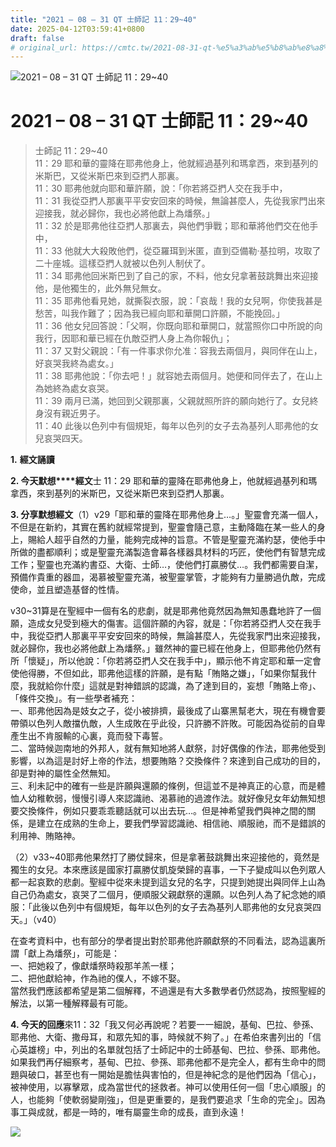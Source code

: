 ```yaml
---
title: "2021 – 08 – 31 QT 士師記 11：29~40"
date: 2025-04-12T03:59:41+0800
draft: false
# original_url: https://cmtc.tw/2021-08-31-qt-%e5%a3%ab%e5%b8%ab%e8%a8%98-11%ef%bc%9a2940
---
```


![2021 – 08 – 31 QT 士師記 11：29\~40](/images/qt.jpg   "2021 – 08 – 31 QT 士師記 11：29\~40")

# 2021 – 08 – 31 QT 士師記 11：29\~40

> 士師記 11：29\~40  
> 11：29 耶和華的靈降在耶弗他身上，他就經過基列和瑪拿西，來到基列的米斯巴，又從米斯巴來到亞捫人那裏。  
> 11：30 耶弗他就向耶和華許願，說：「你若將亞捫人交在我手中，  
> 11：31 我從亞捫人那裏平平安安回來的時候，無論甚麼人，先從我家門出來迎接我，就必歸你，我也必將他獻上為燔祭。」  
> 11：32 於是耶弗他往亞捫人那裏去，與他們爭戰；耶和華將他們交在他手中，  
> 11：33 他就大大殺敗他們，從亞羅珥到米匿，直到亞備勒‧基拉明，攻取了二十座城。這樣亞捫人就被以色列人制伏了。  
> 11：34 耶弗他回米斯巴到了自己的家，不料，他女兒拿著鼓跳舞出來迎接他，是他獨生的，此外無兒無女。  
> 11：35 耶弗他看見她，就撕裂衣服，說：「哀哉！我的女兒啊，你使我甚是愁苦，叫我作難了；因為我已經向耶和華開口許願，不能挽回。」  
> 11：36 他女兒回答說：「父啊，你既向耶和華開口，就當照你口中所說的向我行，因耶和華已經在仇敵亞捫人身上為你報仇」；  
> 11：37 又對父親說：「有一件事求你允准：容我去兩個月，與同伴在山上，好哀哭我終為處女。」  
> 11：38 耶弗他說：「你去吧！」就容她去兩個月。她便和同伴去了，在山上為她終為處女哀哭。  
> 11：39 兩月已滿，她回到父親那裏，父親就照所許的願向她行了。女兒終身沒有親近男子。  
> 11：40 此後以色列中有個規矩，每年以色列的女子去為基列人耶弗他的女兒哀哭四天。

**1.** **經文誦讀**

**2. 今天默想****經文**士 11：29 耶和華的靈降在耶弗他身上，他就經過基列和瑪拿西，來到基列的米斯巴，又從米斯巴來到亞捫人那裏。

**3. 分享默想經文**（1）v29「耶和華的靈降在耶弗他身上…。」聖靈會充滿一個人，不但是在新約，其實在舊約就經常提到，聖靈會隨己意，主動降臨在某一些人的身上，賜給人超乎自然的力量，能夠完成神的旨意。不管是聖靈充滿約瑟，使他手中所做的盡都順利；或是聖靈充滿製造會幕各樣器具材料的巧匠，使他們有智慧完成工作；聖靈也充滿約書亞、大衛、士師…，使他們打贏勝仗…。我們都需要自潔，預備作貴重的器皿，渴慕被聖靈充滿，被聖靈掌管，才能夠有力量勝過仇敵，完成使命，並且塑造基督的性情。

v30\~31算是在聖經中一個有名的悲劇，就是耶弗他竟然因為無知愚蠢地許了一個願，造成女兒受到極大的傷害。這個許願的內容，就是：「你若將亞捫人交在我手中，我從亞捫人那裏平平安安回來的時候，無論甚麼人，先從我家門出來迎接我，就必歸你，我也必將他獻上為燔祭。」雖然神的靈已經在他身上，但耶弗他仍然有所「懷疑」，所以他說：「你若將亞捫人交在我手中」，顯示他不肯定耶和華一定會使他得勝，不但如此，耶弗他這樣的許願，是有點「賄賂之嫌」，「如果你幫我什麼，我就給你什麼」這就是對神錯誤的認識，為了達到目的，妄想「賄賂上帝」、「條件交換」。有一些學者補充：  
一、耶弗他因為是妓女之子，從小被排擠，最後成了山寨黑幫老大，現在有機會要帶領以色列人敵擋仇敵，人生成敗在乎此役，只許勝不許敗。可能因為從前的自卑產生出不肯服輸的心裏，竟而發下毒誓。  
二、當時候迦南地的外邦人，就有無知地將人獻祭，討好偶像的作法，耶弗他受到影響，以為這是討好上帝的作法，想要賄賂？交換條件？來達到自己成功的目的，卻是對神的屬性全然無知。  
三、利未記中的確有一些是許願與還願的條例，但這並不是神真正的心意，而是體恤人幼稚軟弱，慢慢引導人來認識祂、渴慕祂的過渡作法。就好像兒女年幼無知想要交換條件，例如只要乖乖聽話就可以出去玩…。但是神希望我們與神之間的關係，是建立在成熟的生命上，要我們學習認識祂、相信祂、順服祂，而不是錯誤的利用神、賄賂神。

（2）v33\~40耶弗他果然打了勝仗歸來，但是拿著鼓跳舞出來迎接他的，竟然是獨生的女兒。本來應該是國家打贏勝仗凱旋榮歸的喜事，一下子變成叫以色列眾人都一起哀歎的悲劇。聖經中從來未提到這女兒的名字，只提到她提出與同伴上山為自己仍為處女，哀哭了二個月，便順服父親獻祭的還願。以色列人為了紀念她的順服：「此後以色列中有個規矩，每年以色列的女子去為基列人耶弗他的女兒哀哭四天。」（v40）

在查考資料中，也有部分的學者提出對於耶弗他許願獻祭的不同看法，認為這裏所謂「獻上為燔祭」，可能是：  
一、把她殺了，像獻燔祭時殺那羊羔一樣；  
二、把他獻給神，作為祂的僕人，不嫁不娶。  
當然我們應該都希望是第二個解釋，不過還是有大多數學者仍然認為，按照聖經的解法，以第一種解釋最有可能。

**4. 今天的回應**來11：32「我又何必再說呢？若要一一細說，基甸、巴拉、參孫、耶弗他、大衛、撒母耳，和眾先知的事，時候就不夠了。」在希伯來書列出的「信心英雄榜」中，列出的名單就包括了士師記中的士師基甸、巴拉、參孫、耶弗他。如果我們再仔細察考，基甸、巴拉、參孫、耶弗他都不是完全人，都有生命中的問題與破口，甚至也有一開始是膽怯與害怕的，但是神紀念的是他們因為「信心」，被神使用，以寡擊眾，成為當世代的拯救者。神可以使用任何一個「忠心順服」的人，也能夠「使軟弱變剛強」，但是更重要的，是我們要追求「生命的完全」。因為事工與成就，都是一時的，唯有屬靈生命的成長，直到永遠！

![](/images/202108312.png)